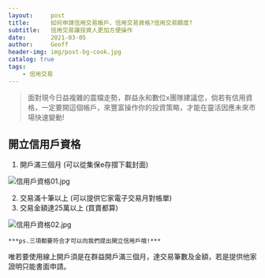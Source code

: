 ```yaml
---
layout:     post
title:      如何申請信用交易帳戶，信用交易資格?信用交易額度?
subtitle:   信用交易讓投資人更加方便操作
date:       2021-03-05
author:     Geoff
header-img: img/post-bg-cook.jpg
catalog: true
tags:
    - 信用交易
---
```





> 面對現今日益複雜的震檔走勢，群益永和數位x團隊建議您，倘若有信用資格，一定要開這個帳戶，來豐富操作你的投資策略，才能在靈活因應未來市場快速變動!

## 開立信用戶資格

1. 開戶滿三個月 (可以從集保e存摺下載封面)
  
![信用戶資格01.jpg]({{site.baseurl}}/media/信用戶資格01.jpg)

2. 交易滿十筆以上 (可以提供它家電子交易月對帳單)
3. 交易金額達25萬以上 (買賣都算)

![信用戶資格02.jpg]({{site.baseurl}}/media/信用戶資格02.jpg)

 `***ps.三項都要符合才可以向我們提出開立信用戶哦!***`
 
 唯若要使用線上開戶須是在群益開戶滿三個月，達交易筆數及金額，若是提供他家證明只能書面申請。


